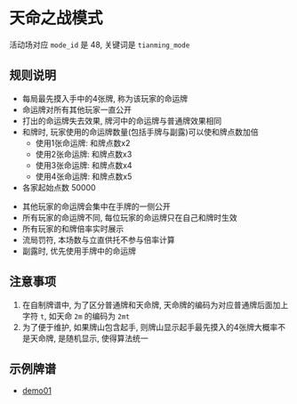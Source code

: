 # 天命之战模式

活动场对应 `mode_id` 是 48, 关键词是 `tianming_mode`

## 规则说明

- 每局最先摸入手中的4张牌, 称为该玩家的命运牌
- 命运牌对所有其他玩家一直公开
- 打出的命运牌失去效果, 牌河中的命运牌与普通牌效果相同
- 和牌时, 玩家使用的命运牌数量(包括手牌与副露)可以使和牌点数加倍
    - 使用1张命运牌: 和牌点数x2
    - 使用2张命运牌: 和牌点数x3
    - 使用3张命运牌: 和牌点数x4
    - 使用4张命运牌: 和牌点数x5
- 各家起始点数 50000

* 其他玩家的命运牌会集中在手牌的一侧公开
* 所有玩家的命运牌不同, 每位玩家的命运牌只在自己和牌时生效
* 所有玩家的和牌倍率实时展示
* 流局罚符, 本场数与立直供托不参与倍率计算
* 副露时, 优先使用手牌中的命运牌

## 注意事项

1. 在自制牌谱中, 为了区分普通牌和天命牌, 天命牌的编码为对应普通牌后面加上字符 `t`, 如天命 `2m` 的编码为 `2mt`
2. 为了便于维护, 如果牌山包含起手, 则牌山显示起手最先摸入的4张牌大概率不是天命牌, 是随机显示, 使得算法统一

## 示例牌谱

- [demo01](demo01.js)
